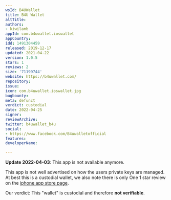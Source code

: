 ```yaml
---
wsId: B4UWallet
title: B4U Wallet
altTitle: 
authors:
- kiwilamb
appId: com.b4uwallet.ioswallet
appCountry: 
idd: 1491304459
released: 2019-12-17
updated: 2021-04-22
version: 1.0.5
stars: 1
reviews: 2
size: '71199744'
website: https://b4uwallet.com/
repository: 
issue: 
icon: com.b4uwallet.ioswallet.jpg
bugbounty: 
meta: defunct
verdict: custodial
date: 2022-04-25
signer: 
reviewArchive: 
twitter: b4uwallet_b4u
social:
- https://www.facebook.com/B4uwalletofficial
features: 
developerName: 

---
```


**Update 2022-04-03**: This app is not available anymore.

This app is not well advertised on how the users private keys are managed.
At best this is a custodial wallet, we also note there is only One 1 star review on the [iphone app store page](https://apps.apple.com/us/app/b4u-wallet/id1491304459?ls=1).

Our verdict: This "wallet" is custodial and therefore **not verifiable**.
